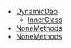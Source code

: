 <usage>

- [DynamicDao](/blob//docs/DynamicDao.md)
  - [InnerClass](/blob//docs/DynamicDao.InnerClass.md)
- [NoneMethods](/blob//docs/NoneMethods.md)
- [NoneMethods](/blob//docs/NoneMethods.md)

</usage>
